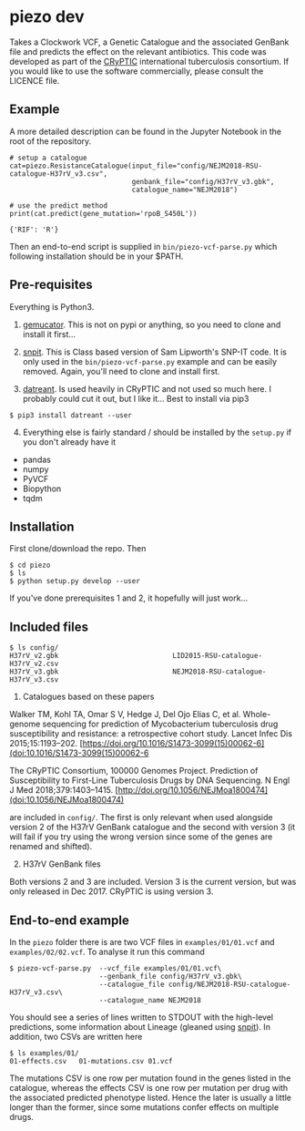 # piezo dev

Takes a Clockwork VCF, a Genetic Catalogue and the associated GenBank file and predicts the effect on the relevant antibiotics. This code was developed as part of the [CRyPTIC](http://www.crypticproject.org) international tuberculosis consortium. If you would like to use the software commercially, please consult the LICENCE file.

## Example

A more detailed description can be found in the Jupyter Notebook in the root of the repository.

```
# setup a catalogue
cat=piezo.ResistanceCatalogue(input_file="config/NEJM2018-RSU-catalogue-H37rV_v3.csv",
                              genbank_file="config/H37rV_v3.gbk",
                              catalogue_name="NEJM2018")

# use the predict method
print(cat.predict(gene_mutation='rpoB_S450L'))

{'RIF': 'R'}
```

Then an end-to-end script is supplied in `bin/piezo-vcf-parse.py` which following installation should be in your $PATH.

## Pre-requisites

Everything is Python3.

1. [gemucator](https://github.com/philipwfowler/gemucator). This is not on pypi or anything, so you need to clone and install it first...

2. [snpit](https://github.com/philipwfowler/snpit). This is Class based version of Sam Lipworth's SNP-IT code. It is only used in the `bin/piezo-vcf-parse.py` example and can be easily removed. Again, you'll need to clone and install first.

3. [datreant](https://datreant.readthedocs.io/en/latest/). Is used heavily in CRyPTIC and not used so much here. I probably could cut it out, but I like it... Best to install via pip3

`$ pip3 install datreant --user`

4. Everything else is fairly standard / should be installed by the `setup.py` if you don't already have it
* pandas
* numpy
* PyVCF
* Biopython
* tqdm

## Installation

First clone/download the repo. Then

```
$ cd piezo
$ ls 
$ python setup.py develop --user
```

If you've done prerequisites 1 and 2, it hopefully will just work...

## Included files

```
$ ls config/
H37rV_v2.gbk                            LID2015-RSU-catalogue-H37rV_v2.csv
H37rV_v3.gbk                            NEJM2018-RSU-catalogue-H37rV_v3.csv
```

1. Catalogues based on these papers

Walker TM, Kohl TA, Omar S V, Hedge J, Del Ojo Elias C, et al. Whole-genome sequencing for prediction of Mycobacterium tuberculosis drug susceptibility and resistance: a retrospective cohort study. Lancet Infec Dis 2015;15:1193–202. [https://doi.org/10.1016/S1473-3099(15)00062-6](doi:10.1016/S1473-3099(15)00062-6

The CRyPTIC Consortium, 100000 Genomes Project. Prediction of Susceptibility to First-Line Tuberculosis Drugs by DNA Sequencing. N Engl J Med 2018;379:1403–1415. [http://doi.org/10.1056/NEJMoa1800474](doi:10.1056/NEJMoa1800474)

are included in `config/`. The first is only relevant when used alongside version 2 of the H37rV GenBank catalogue and the second with version 3 (it will fail if you try using the wrong version since some of the genes are renamed and shifted).

2. H37rV GenBank files

Both versions 2 and 3 are included. Version 3 is the current version, but was only released in Dec 2017. CRyPTIC is using version 3.

## End-to-end example

In the `piezo` folder there is are two VCF files in `examples/01/01.vcf` and `examples/02/02.vcf`. To analyse it run this command

```
$ piezo-vcf-parse.py  --vcf_file examples/01/01.vcf\
                      --genbank_file config/H37rV_v3.gbk\
                      --catalogue_file config/NEJM2018-RSU-catalogue-H37rV_v3.csv\
                      --catalogue_name NEJM2018
```

You should see a series of lines written to STDOUT with the high-level predictions, some information about Lineage (gleaned using [snpit](https://github.com/philipwfowler/snpit)). In addition, two CSVs are written here

```
$ ls examples/01/
01-effects.csv   01-mutations.csv 01.vcf
```

The mutations CSV is one row per mutation found in the genes listed in the catalogue, whereas the effects CSV is one row per mutation per drug with the associated predicted phenotype listed. Hence the later is usually a little longer than the former, since some mutations confer effects on multiple drugs.




